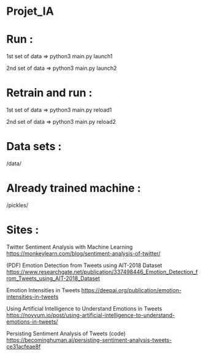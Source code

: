 # Projet_IA


# Run :

1st set of data =>
python3 main.py launch1

2nd set of data =>
python3 main.py launch2

# Retrain and run :

1st set of data =>
python3 main.py reload1

2nd set of data =>
python3 main.py reload2

# Data sets :

/data/

# Already trained machine :

/pickles/

# Sites : 

Twitter Sentiment Analysis with Machine Learning
https://monkeylearn.com/blog/sentiment-analysis-of-twitter/

(PDF) Emotion Detection from Tweets using AIT-2018 Dataset
https://www.researchgate.net/publication/337498446_Emotion_Detection_from_Tweets_using_AIT-2018_Dataset

Emotion Intensities in Tweets
https://deepai.org/publication/emotion-intensities-in-tweets

Using Artificial Intelligence to Understand Emotions in Tweets
https://novvum.io/post/using-artificial-intelligence-to-understand-emotions-in-tweets/

Persisting Sentiment Analysis of Tweets (code)
https://becominghuman.ai/persisting-sentiment-analysis-tweets-ce31acfeae8f